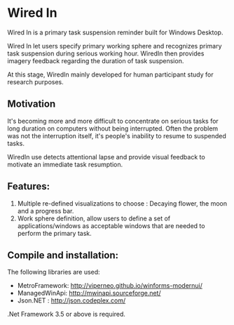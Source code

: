 Wired In
==================================================
Wired In is a primary task suspension reminder built for Windows Desktop.

Wired In let users specify primary working sphere and recognizes primary task suspension during serious working hour. WiredIn then provides imagery feedback regarding the duration of task suspension.

At this stage, WiredIn mainly developed for human participant study for research purposes.

Motivation
--------------------------------------------------
It's becoming more and more difficult to concentrate on serious tasks for long duration on computers without being interrupted. Often the problem was not the interruption itself, it's people's inability to resume to suspended tasks.

WiredIn use detects attentional lapse and provide visual feedback to motivate an immediate task resumption.

Features:
---------------------------------------------------
1. Multiple re-defined visualizations to choose : Decaying flower, the moon and a progress bar.
2. Work sphere definition, allow users to define a set of applications/windows as acceptable windows that are needed to perform the primary task.

Compile and installation:
---------------------------------------------------
The following libraries are used:
+ MetroFramework:  http://viperneo.github.io/winforms-modernui/
+ ManagedWinApi: http://mwinapi.sourceforge.net/
+ Json.NET : http://json.codeplex.com/

.Net Framework 3.5 or above is required.


